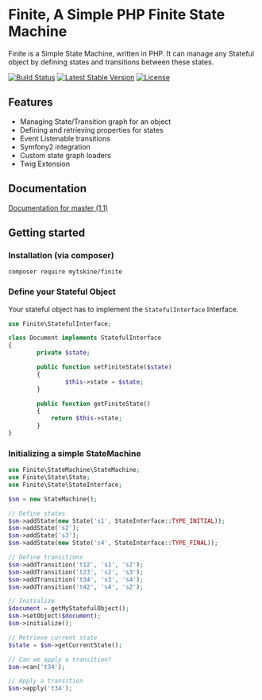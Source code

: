 Finite, A Simple PHP Finite State Machine
=========================================

Finite is a Simple State Machine, written in PHP. It can manage any Stateful object by defining states and transitions between these states.

[![Build Status](https://travis-ci.org/mytskine/Finite.svg?branch=master)](https://travis-ci.org/mytskine/Finite)
[![Latest Stable Version](https://poser.pugx.org/mytskine/finite/v/stable.png)](https://packagist.org/packages/mytskine/finite)
[![License](https://poser.pugx.org/mytskine/finite/license.png)](https://packagist.org/packages/mytskine/finite)

Features
--------

* Managing State/Transition graph for an object
* Defining and retrieving properties for states
* Event Listenable transitions
* Symfony2 integration
* Custom state graph loaders
* Twig Extension

Documentation
-------------

[Documentation for master (1.1)](http://finite.readthedocs.org/en/master/)

Getting started
---------------

### Installation (via composer)

```
composer require mytskine/finite
```

### Define your Stateful Object

Your stateful object has to implement the `StatefulInterface` Interface.

```php
use Finite\StatefulInterface;

class Document implements StatefulInterface
{
        private $state;

        public function setFiniteState($state)
        {
                $this->state = $state;
        }

        public function getFiniteState()
        {
            return $this->state;
        }
}
```

### Initializing a simple StateMachine

```php
use Finite\StateMachine\StateMachine;
use Finite\State\State;
use Finite\State\StateInterface;

$sm = new StateMachine();

// Define states
$sm->addState(new State('s1', StateInterface::TYPE_INITIAL));
$sm->addState('s2');
$sm->addState('s3');
$sm->addState(new State('s4', StateInterface::TYPE_FINAL));

// Define transitions
$sm->addTransition('t12', 's1', 's2');
$sm->addTransition('t23', 's2', 's3');
$sm->addTransition('t34', 's3', 's4');
$sm->addTransition('t42', 's4', 's2');

// Initialize
$document = getMyStatefulObject();
$sm->setObject($document);
$sm->initialize();

// Retrieve current state
$state = $sm->getCurrentState();

// Can we apply a transition?
$sm->can('t34');

// Apply a transition
$sm->apply('t34');

```

